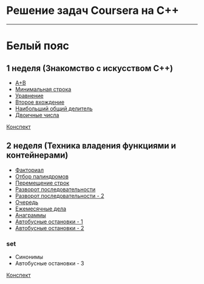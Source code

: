 # Решение задач Coursera на C++

-----------------------------

# Белый пояс

## 1 неделя (Знакомство с искусством C++)
- [A+B](addition.cpp)
- [Минимальная строка](minimum_line.cpp)
- [Уравнение](equation.cpp)
- [Второе вхождение](second_occurrence.cpp)
- [Наибольший общий делитель](algorithm_euclid.cpp)
- [Двоичные числа](binary_numbers.cpp)

[Конспект](W1P4.pdf)

## 2 неделя (Техника владения функциями и контейнерами)
- [Факториал](factorial.cpp)
- [Отбор палиндромов](selection_of_palindromes.cpp)
- [Перемещение строк](move_strings.cpp)
- [Разворот последовательности](reverse_vector.cpp)
- [Разворот последовательности - 2](reverse_vector_2.cpp)
- [Очередь](queue.cpp)
- [Ежемесячные дела](monthly_affairs.cpp)
- [Анаграммы](anagrams.cpp)
- [Автобусные остановки - 1](bus_stops_1.cpp)
- [Автобусные остановки - 2](bus_stops_2.cpp)
### set
- Синонимы
- Автобусные остановки - 3

[Конспект](W2P2.pdf)

